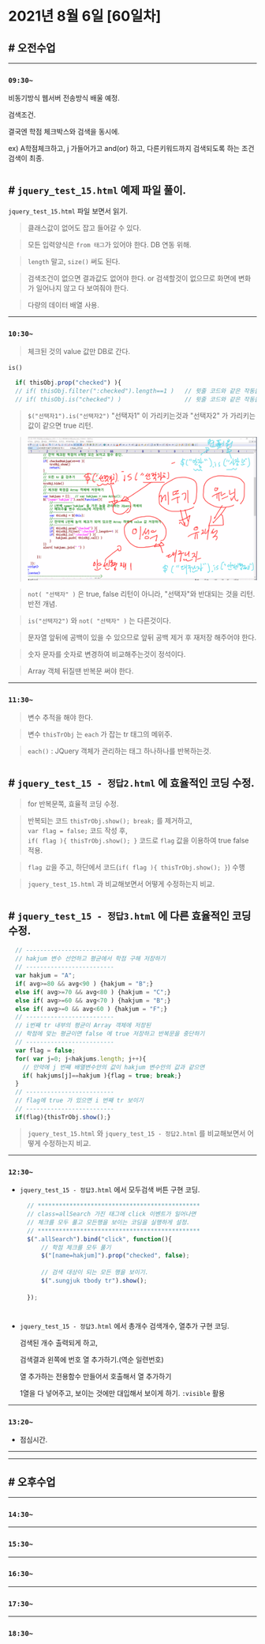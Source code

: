 # 2021년 8월 6일 [60일차]

## # 오전수업
----
### `09:30~`

비동기방식 웹서버 전송방식 배울 예정.  



검색조건.

결국엔 학점 체크박스와 검색을 동시에.  

ex) A학점체크하고, j 가들어가고 and(or) 하고, 다른키워드까지 검색되도록 하는 조건검색이 최종.  

#

## # `jquery_test_15.html` 예제 파일 풀이.  

`jquery_test_15.html` 파일 보면서 읽기.  

> 클래스값이 없어도 잡고 들어갈 수 있다.  

> 모든 입력양식은 `from 태그`가 있어야 한다.  DB 연동 위해.  

> `length` 말고, `size()` 써도 된다.  

> 검색조건이 없으면 결과값도 없어야 한다.  or 검색할것이 없으므로 화면에 변화가 일어나지 않고 다 보여줘야 한다.  

> 다량의 데이터 배열 사용.    

----
### `10:30~`

> 체크된 것의 value 값만 DB로 간다.  

`is()`

```javascript
  if( thisObj.prop("checked") ){
  // if( thisObj.filter(":checked").length==1 )   // 윗줄 코드와 같은 작동을한다.  
  // if( thisObj.is("checked") )                  // 윗줄 코드와 같은 작동을한다.
```

> `$("선택자1").is("선택자2")` "선택자1" 이 가리키는것과 "선택자2" 가 가리키는 값이 같으면 true 리턴.   

> ![is("선택자")설명](https://github.com/SungWoo0315/study-repository/blob/main/image-save/20210806%201044_JQuery_is()_.png)     

> `not( "선택자" )` 은 true, false 리턴이 아니라, "선택자"와 반대되는 것을 리턴. 반전 개념.  

> `is("선택자2")` 와 `not( "선택자" )` 는 다른것이다.  


> 문자열 앞뒤에 공백이 있을 수 있으므로 앞뒤 공백 제거 후 재저장 해주어야 한다.  

> 숫자 문자를 숫자로 변경하여 비교해주는것이 정석이다.  

> Array 객체 뒤질땐 반복문 써야 한다.  


----
### `11:30~`

> 변수 추적을 해야 한다.    

> 변수 `thisTrObj` 는 `each` 가 잡는 tr 태그의 메위주.  

> `each()` : JQuery 객체가 관리하는 태그 하나하나를 반복하는것.  

#

## # `jquery_test_15 - 정답2.html` 에 효율적인 코딩 수정.

> for 반복문쪽, 효율적 코딩 수정.  

> 반복되는 코드 `thisTrObj.show(); break;` 를 제거하고,   
> `var flag = false;` 코드 작성 후,  
> `if( flag ){ thisTrObj.show(); }` 코드로 `flag` 값을 이용하여 true false 적용.   

> `flag 값`을 주고, 하단에서 코드(`if( flag ){ thisTrObj.show(); }`) 수행 

> `jquery_test_15.html` 과 비교해보면서 어떻게 수정하는지 비교.  

#

## # `jquery_test_15 - 정답3.html` 에 다른 효율적인 코딩 수정.

```javascript
  // -------------------------
  // hakjum 변수 선언하고 평균에서 학점 구해 저장하기
  // -------------------------
  var hakjum = "A";
  if( avg>=80 && avg<90 ) {hakjum = "B";}
  else if( avg>=70 && avg<80 ) {hakjum = "C";}
  else if( avg>=60 && avg<70 ) {hakjum = "B";}
  else if( avg>=0 && avg<60 ) {hakjum = "F";}
  // -------------------------
  // i번째 tr 내부의 평균이 Array 객체에 저장된
  // 학점에 맞는 평균이면 false 에 true 저장하고 반복문을 중단하기
  // -------------------------
  var flag = false;
  for( var j=0; j<hakjums.length; j++){
    // 만약에 j 번째 배열변수안의 값이 hakjum 변수안의 값과 같으면
    if( hakjums[j]==hakjum ){flag = true; break;}
  }
  // -------------------------
  // flag에 true 가 있으면 i 번째 tr 보이기
  // -------------------------
  if(flag){thisTrObj.show();}
```

> `jquery_test_15.html` 와 `jquery_test_15 - 정답2.html` 를 비교해보면서 어떻게 수정하는지 비교.    

----
### `12:30~`

- `jquery_test_15 - 정답3.html` 에서 모두검색 버튼 구현 코딩.  

  ```javascript
    // **********************************************
    // class=allSearch 가진 태그에 click 이벤트가 일어나면
    // 체크를 모두 풀고 모든행을 보이는 코딩을 실행하게 설정.
    // **********************************************
    $(".allSearch").bind("click", function(){
        // 학점 체크를 모두 풀기
        $("[name=hakjum]").prop("checked", false);

        // 검색 대상이 되는 모든 행을 보이기.
        $(".sungjuk tbody tr").show();

    });
  ```

#

- `jquery_test_15 - 정답3.html` 에서 총개수 검색개수, 열추가 구현 코딩.  


  검색된 개수 출력되게 하고,   

  검색결과 왼쪽에 번호 열 추가하기.(역순 일련번호)   

  열 추가하는 전용함수 만들어서 호출해서 열 추가하기  

  1열을 다 넣어주고, 보이는 것에만 대입해서 보이게 하기. `:visible` 활용


----
### `13:20~`

  - 점심시간.

---
---

## # 오후수업

---
### `14:30~`












---
### `15:30~`









----
### `16:30~`








----
### `17:30~`








----
### `18:30~`
